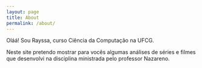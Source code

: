 ```yaml
---
layout: page
title: About
permalink: /about/
---
```


Oláá! Sou Rayssa, curso Ciência da Computação na UFCG. 

Neste site pretendo mostrar para vocês algumas análises de séries e filmes que desenvolvi na disciplina ministrada pelo professor Nazareno.
